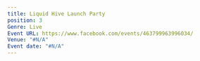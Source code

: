 ```yaml
---
title: Liquid Hive Launch Party
position: 3
Genre: Live
Event URL: https://www.facebook.com/events/463799963996034/
Venue: "#N/A"
Event date: "#N/A"
---
```


